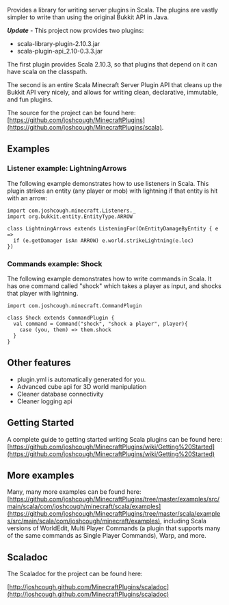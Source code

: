 Provides a library for writing server plugins in Scala. The plugins are vastly simpler to write than using the original Bukkit API in Java.

**_Update_** - This project now provides two plugins:

  * scala-library-plugin-2.10.3.jar
  * scala-plugin-api_2.10-0.3.3.jar

The first plugin provides Scala 2.10.3, so that plugins that depend on it can have scala on the classpath.

The second is an entire Scala Minecraft Server Plugin API that cleans up the Bukkit API very nicely, and allows for writing clean, declarative, immutable, and fun plugins.

The source for the project can be found here:
[https://github.com/joshcough/MinecraftPlugins](https://github.com/joshcough/MinecraftPlugins/scala).

## Examples

### Listener example: LightningArrows

The following example demonstrates how to use listeners in Scala.
This plugin strikes an entity (any player or mob) with lightning if that entity is hit with an arrow:

    import com.joshcough.minecraft.Listeners._
    import org.bukkit.entity.EntityType.ARROW

    class LightningArrows extends ListeningFor(OnEntityDamageByEntity { e =>
      if (e.getDamager isAn ARROW) e.world.strikeLightning(e.loc)
    })

### Commands example: Shock

The following example demonstrates how to write commands in Scala.
It has one command called "shock" which takes a player as input, and shocks that player with lightning.

    import com.joshcough.minecraft.CommandPlugin

    class Shock extends CommandPlugin {
      val command = Command("shock", "shock a player", player){
        case (you, them) => them.shock
      }
    }

## Other features

* plugin.yml is automatically generated for you.
* Advanced cube api for 3D world manipulation
* Cleaner database connectivity
* Cleaner logging api

## Getting Started

A complete guide to getting started writing Scala plugins can be found here:
[https://github.com/joshcough/MinecraftPlugins/wiki/Getting%20Started](https://github.com/joshcough/MinecraftPlugins/wiki/Getting%20Started)

## More examples

Many, many more examples can be found here:
[https://github.com/joshcough/MinecraftPlugins/tree/master/examples/src/main/scala/com/joshcough/minecraft/scala/examples](https://github.com/joshcough/MinecraftPlugins/tree/master/scala/examples/src/main/scala/com/joshcough/minecraft/examples),
including Scala versions of WorldEdit, Multi Player Commands (a plugin that supports many of the
same commands as Single Player Commands), Warp, and more.

## Scaladoc

The Scaladoc for the project can be found here:

[http://joshcough.github.com/MinecraftPlugins/scaladoc](http://joshcough.github.com/MinecraftPlugins/scaladoc)
